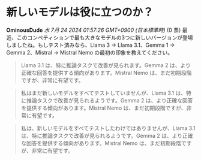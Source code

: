# 新しいモデルは役に立つのか？

**OminousDude** *水 7月 24 2024 01:57:26 GMT+0900 (日本標準時)* (0 票)
最近、このコンペティションで最も大きなモデルの3つに新しいバージョンが登場しましたね。もしテスト済みなら、Llama 3 -> Llama 3.1、Gemma 1 -> Gemma 2、Mistral -> Mistral Nemo の最初の印象を教えてください。

> Llama 3.1 は、特に推論タスクで改善が見られます。Gemma 2 は、より正確な回答を提供する傾向があります。Mistral Nemo は、まだ初期段階ですが、非常に有望です。

> 私はまだ新しいモデルをすべてテストしていませんが、Llama 3.1 は、特に推論タスクで改善が見られるようです。Gemma 2 は、より正確な回答を提供する傾向があります。Mistral Nemo は、まだ初期段階ですが、非常に有望です。

> 私は、新しいモデルをすべてテストしたわけではありませんが、Llama 3.1 は、特に推論タスクで改善が見られるようです。Gemma 2 は、より正確な回答を提供する傾向があります。Mistral Nemo は、まだ初期段階ですが、非常に有望です。

